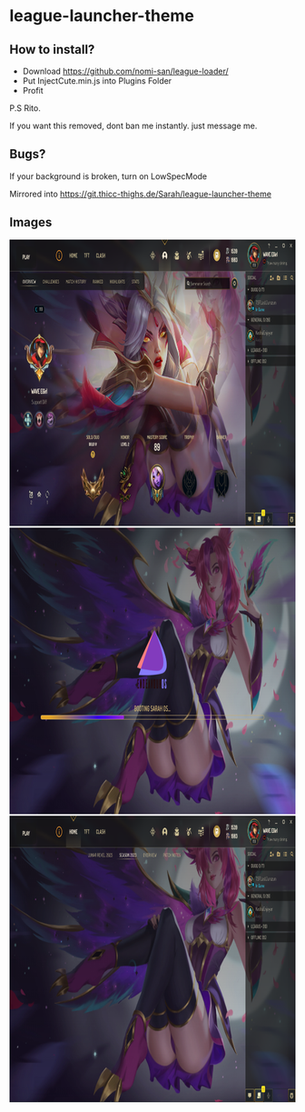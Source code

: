 # league-launcher-theme

## How to install?

-  Download https://github.com/nomi-san/league-loader/
-  Put InjectCute.min.js into Plugins Folder
-  Profit

P.S Rito.

If you want this removed, dont ban me instantly. just message me.

## Bugs?

If your background is broken, turn on LowSpecMode

Mirrored into
https://git.thicc-thighs.de/Sarah/league-launcher-theme

## Images

<center>
<div align="center">
<img src="Img/PDHdfhl.png" width="896" height="504"/>
<img src="Img/O7550hH.png" width="896" height="504"/>
<img src="Img/fhxGZN8.png" width="896" height="504"/> 
</div>
</center>
